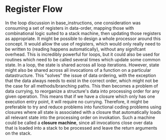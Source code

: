 # Register Flow

In the loop discussion in base_instructions, one consideration was consuming a set of registers in data-order, mapping those with combinational logic suited to a stack machine, then updating those registers as appropriate. It might be possible to design a whole processor around this concept. It would allow the use of registers, which would only really need to be written to (reading happens automatically), without any signifcant overhead. This is incredibly powerful for loops, but it could also be used for routines which need to be called several times which update some common state. In a loop, the state is shared across all loop iterations. However, state might also be shared across all invocations of a function on a particular datastructure. This "solves" the issue of data ordering, with the exception that the data always needs to exist in the correct order, which might not be the case for all methods/branching paths. This then becomes a problem of data currying, to reorganize a structure's data into processing order for any given operation. This means that if we have a closure which only has one execution entry point, it will require no currying. Therefore, it might be preferable to try and reduce problems into functional coding problems using closures where all state is associated with a closure that automatically loads all relevant state into the processing order on invokation. Such a machine could be called a **closure machine**, since all invocations close over data that is loaded into a stack to be processed and leave the return arguments on the stack.
